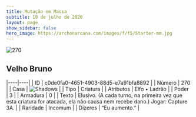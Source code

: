 ```yaml
---
title: Mutação em Massa
subtitle: 10 de julho de 2020
layout: page
show_sidebar: false
hero_image: https://archonarcana.com/images/f/f5/Starter-mm.jpg
---
```


![270](https://cdn.keyforgegame.com/media/card_front/pt/479_270_7M48G5WCGGX9_pt.png)

## Velho Bruno

|----|----|
| ID | c0de0fa0-4651-4903-88d5-e7a91bfa8892 |
| Número | 270 |
| Casa | ![Shadows](https://archonarcana.com/images/thumb/e/ee/Shadows.png/22px-Shadows.png "Sombras") |
| Tipo | Criatura |
| Atributos | Elfo • Ladrão |
| Poder | 3 |
| Armadura | 0 |
| Texto | Elusivo. (A cada turno, na primeira vez que esta criatura for atacada, ela não causa nem recebe dano.) Jogar: Capture 3A. |
| Raridade | Incomum |
| Dizeres | “Eu aumento.” |
